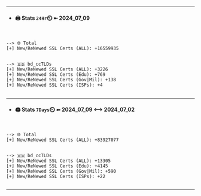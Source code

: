 

---
- #### 🖨️ **Stats** `24Hr`⏲️ ➼ 2024_07_09
```console


--> 🌐 Total
[+] New/ReNewed SSL Certs (ALL): +16559935


--> 🇧🇩 bd_ccTLDs
[+] New/ReNewed SSL Certs (ALL): +3226
[+] New/ReNewed SSL Certs (Edu): +769
[+] New/ReNewed SSL Certs (Gov|Mil): +138
[+] New/ReNewed SSL Certs (ISPs): +4


```

---
- #### 🖨️ **Stats** `7Days`⏲️ ➼ 2024_07_09 <--> 2024_07_02
```console


--> 🌐 Total
[+] New/ReNewed SSL Certs (ALL): +83927077


--> 🇧🇩 bd_ccTLDs
[+] New/ReNewed SSL Certs (ALL): +13305
[+] New/ReNewed SSL Certs (Edu): +4145
[+] New/ReNewed SSL Certs (Gov|Mil): +590
[+] New/ReNewed SSL Certs (ISPs): +22


```

---


